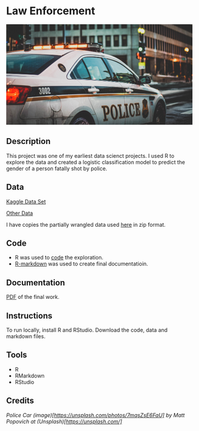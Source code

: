 # Law Enforcement

<img src="images/police.jpg" width ="500">

## Description
 
This project was one of my earliest data scienct projects. I used R to explore the data and created a logistic classification model to predict the gender of a person fatally shot by police.

## Data 

[Kaggle Data Set](https://www.kaggle.com/brendanhasz/fatal-police-shootings#fatal-police-shootings-data.csv)

[Other Data](https://crime-data-explorer.fr.cloud.gov/pages/home)

I have copies the partially wrangled data used [here](data/) in zip format.

## Code

* R was used to [code](code/FinalProject_LoydSam_Task3.r) the exploration. 
* [R-markdown](code/FinalProject_LastDraft.Rmd) was used to create final documentatioin.

## Documentation 

[PDF](FinalProject_LastDraft.pdf) of the final work.

## Instructions

To run locally, install R and RStudio. Download the code, data and markdown files. 

## Tools

* R
* RMarkdown
* RStudio

## Credits 

_Police Car (image)[https://unsplash.com/photos/7mqsZsE6FaU] by Matt Popovich at (Unsplash)[https://unsplash.com/]_